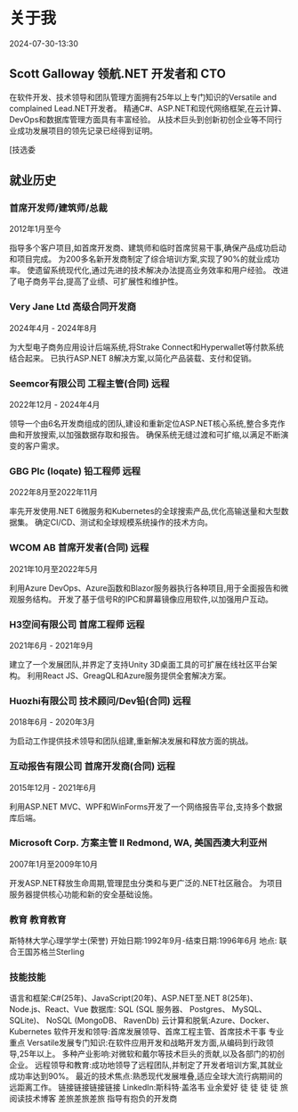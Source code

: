 # 关于我

<datetime class="hidden">2024-07-30-13:30</datetime>

## Scott Galloway 领航.NET 开发者和 CTO

<!--category-- resume , introduction -->
在软件开发、技术领导和团队管理方面拥有25年以上专门知识的Versatile and complained Lead.NET开发者。 精通C#、ASP.NET和现代网络框架,在云计算、DevOps和数据库管理方面具有丰富经验。 从技术巨头到创新初创企业等不同行业成功发展项目的领先记录已经得到证明。

[技选委

## 就业历史

### 首席开发师/建筑师/总裁

2012年1月至今

指导多个客户项目,如首席开发商、建筑师和临时首席贸易干事,确保产品成功启动和项目完成。
为200多名新开发商制定了综合培训方案,实现了90%的就业成功率。
使遗留系统现代化,通过先进的技术解决办法提高业务效率和用户经验。
改进了电子商务平台,提高了业绩、可扩展性和维护性。

### Very Jane Ltd 高级合同开发商

2024年4月 - 2024年8月

为大型电子商务应用设计后端系统,将Strake Connect和Hyperwallet等付款系统结合起来。
已执行ASP.NET 8解决方案,以简化产品装载、支付和促销。

### Seemcor有限公司 工程主管(合同) 远程

2022年12月 - 2024年4月

领导一个由6名开发商组成的团队,建设和重新定位ASP.NET核心系统,整合多克作曲和开放搜索,以加强数据存取和报告。
确保系统无缝过渡和可扩缩,以满足不断演变的客户需求。

### GBG Plc (loqate)  铅工程师  远程

2022年8月至2022年11月

率先开发使用.NET 6微服务和Kubernetes的全球搜索产品,优化高输送量和大型数据集。
确定CI/CD、测试和全球规模系统操作的技术方向。

### WCOM AB  首席开发者(合同)  远程

2021年10月至2022年5月

利用Azure DevOps、Azure函数和Blazor服务器执行各种项目,用于全面报告和微观服务结构。
开发了基于信号R的IPC和屏幕镜像应用软件,以加强用户互动。

### H3空间有限公司 首席工程师 远程

2021年6月 - 2021年9月

建立了一个发展团队,并界定了支持Unity 3D桌面工具的可扩展在线社区平台架构。
利用React JS、GreagQL和Azure服务提供全套解决方案。

### Huozhi有限公司 技术顾问/Dev铅(合同) 远程

2018年6月 - 2020年3月

为启动工作提供技术领导和团队组建,重新解决发展和释放方面的挑战。

### 互动报告有限公司 首席开发商(合同) 远程

2015年12月 - 2021年6月

利用ASP.NET MVC、WPF和WinForms开发了一个网络报告平台,支持多个数据库后端。

### Microsoft Corp.  方案主管 II  Redmond, WA, 美国西澳大利亚州

2007年1月至2009年10月

开发ASP.NET释放生命周期,管理昆虫分类和与更广泛的.NET社区融合。
为项目服务器提供核心功能和新的安全基础设施。

### 教育 教育教育

斯特林大学心理学学士(荣誉)
开始日期:1992年9月-结束日期:1996年6月
地点: 联合王国苏格兰Sterling

### 技能技能

语言和框架:C#(25年)、JavaScript(20年)、ASP.NET至.NET 8(25年)、Node.js、React、Vue
数据库: SQL (SQL 服务器、 Postgres、 MySQL、 SQLite)、 NoSQL (MongoDB、 RavenDb)
云计算和脱氧:Azure、Docker、Kubernetes
软件开发和领导:首席发展领导、首席工程主管、首席技术干事
专业重点
Versatile发展专门知识:在软件应用开发和战略开发方面,从编码到行政领导,25年以上。
多种产业影响:对微软和戴尔等技术巨头的贡献,以及各部门的初创企业。
远程领导和教育:成功地领导了远程团队,并制定了开发者培训方案,其就业成功率达到90%。
最近的技术焦点:熟悉现代发展堆叠,适应全球大流行病期间的远距离工作。
链接链接链接链接
LinkedIn:斯科特·盖洛韦
业余爱好
徒 徒 徒 徒 旅
阅读技术博客
差旅差旅差旅
指导有抱负的开发商